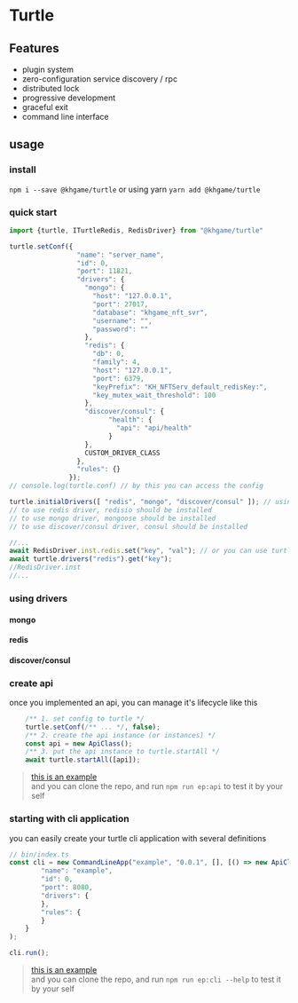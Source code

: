 # Turtle

## Features

- plugin system
- zero-configuration service discovery / rpc
- distributed lock
- progressive development
- graceful exit
- command line interface

## usage

### install

```npm i --save @khgame/turtle```
or using yarn
```yarn add @khgame/turtle```

### quick start 

```typescript
import {turtle, ITurtleRedis, RedisDriver} from "@khgame/turtle"

turtle.setConf({
                 "name": "server_name",
                 "id": 0,
                 "port": 11821,
                 "drivers": {
                   "mongo": {
                     "host": "127.0.0.1",
                     "port": 27017,
                     "database": "khgame_nft_svr",
                     "username": "",
                     "password": ""
                   },
                   "redis": {
                     "db": 0,
                     "family": 4,
                     "host": "127.0.0.1",
                     "port": 6379,
                     "keyPrefix": "KH_NFTServ_default_redisKey:",
                     "key_mutex_wait_threshold": 100
                   },
                   "discover/consul": {
                         "health": {
                           "api": "api/health"
                         }
                   },
                   CUSTOM_DRIVER_CLASS
                 },
                 "rules": {}
               });
// console.log(turtle.conf) // by this you can access the config

turtle.initialDrivers([ "redis", "mongo", "discover/consul" ]); // using built in drivers
// to use redis driver, redisio should be installed
// to use mongo driver, mongoose should be installed
// to use discover/consul driver, consul should be installed

//... 
await RedisDriver.inst.redis.set("key", "val"); // or you can use turtle.drivers
await turtle.drivers("redis").get("key");
//RedisDriver.inst 
//...

```

### using drivers

#### mongo

#### redis

#### discover/consul

### create api

once you implemented an api, you can manage it's lifecycle like this
```js
    /** 1. set config to turtle */
    turtle.setConf(/** ... */, false);
    /** 2. create the api instance (or instances) */
    const api = new ApiClass();
    /** 3. put the api instance to turtle.startAll */
    await turtle.startAll([api]);
```

> [this is an example](https://github.com/khgame/turtle/blob/master/example/api/index.ts)  
> and you can clone the repo, and run `npm run ep:api` to test it by your self

### starting with cli application

you can easily create your turtle cli application with several definitions
```js
// bin/index.ts
const cli = new CommandLineApp("example", "0.0.1", [], [() => new ApiClass()], {
        "name": "example",
        "id": 0,
        "port": 8080,
        "drivers": {
        },
        "rules": {
        }
    }
);

cli.run();
```

> [this is an example](https://github.com/khgame/turtle/blob/master/example/cli/index.ts)  
> and you can clone the repo, and run `npm run ep:cli --help` to test it by your self



